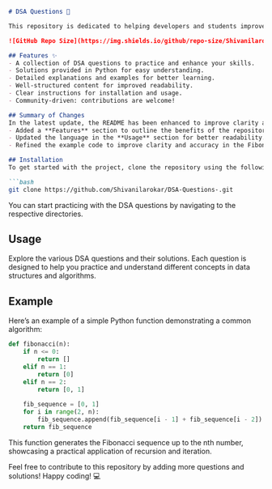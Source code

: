 ```markdown
# DSA Questions 🚀

This repository is dedicated to helping developers and students improve their skills in Data Structures and Algorithms (DSA) through a collection of curated questions and solutions.

![GitHub Repo Size](https://img.shields.io/github/repo-size/Shivanilarokar/DSA-Questions-) ![Contributors](https://img.shields.io/github/contributors/Shivanilarokar/DSA-Questions-) ![Issues](https://img.shields.io/github/issues/Shivanilarokar/DSA-Questions-)

## Features ✨
- A collection of DSA questions to practice and enhance your skills.
- Solutions provided in Python for easy understanding.
- Detailed explanations and examples for better learning.
- Well-structured content for improved readability.
- Clear instructions for installation and usage.
- Community-driven: contributions are welcome!

## Summary of Changes
In the latest update, the README has been enhanced to improve clarity and usability:
- Added a **Features** section to outline the benefits of the repository.
- Updated the language in the **Usage** section for better readability.
- Refined the example code to improve clarity and accuracy in the Fibonacci function.

## Installation
To get started with the project, clone the repository using the following command:

```bash
git clone https://github.com/Shivanilarokar/DSA-Questions-.git
```

You can start practicing with the DSA questions by navigating to the respective directories.

## Usage
Explore the various DSA questions and their solutions. Each question is designed to help you practice and understand different concepts in data structures and algorithms.

## Example
Here’s an example of a simple Python function demonstrating a common algorithm:

```python
def fibonacci(n):
    if n <= 0:
        return []
    elif n == 1:
        return [0]
    elif n == 2:
        return [0, 1]
    
    fib_sequence = [0, 1]
    for i in range(2, n):
        fib_sequence.append(fib_sequence[i - 1] + fib_sequence[i - 2])
    return fib_sequence
```

This function generates the Fibonacci sequence up to the nth number, showcasing a practical application of recursion and iteration.

Feel free to contribute to this repository by adding more questions and solutions! Happy coding! 💻
```